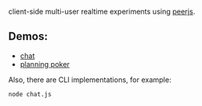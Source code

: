 client-side multi-user realtime experiments using [peerjs](https://peerjs.com/).

## Demos:

- [chat](https://yazgoo.github.io/peerjs-experiments/chat.html)
- [planning poker](https://yazgoo.github.io/peerjs-experiments/planning-poker.html)

Also, there are CLI implementations, for example:

```bash
node chat.js
```
